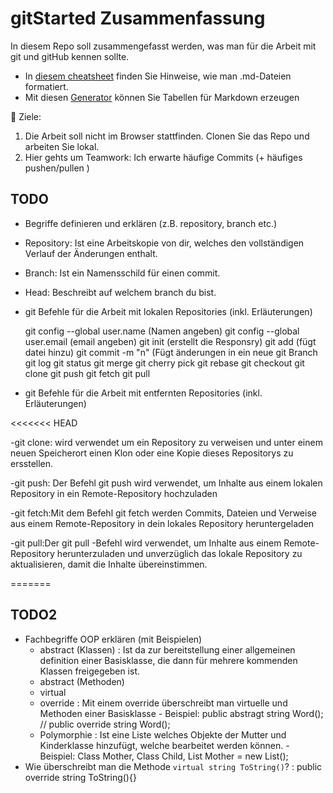 # gitStarted Zusammenfassung
In diesem Repo soll zusammengefasst werden, was man für die Arbeit mit git und gitHub kennen sollte.
- In [diesem cheatsheet](https://github.com/adam-p/markdown-here/wiki/Markdown-Cheatsheet) finden Sie Hinweise, wie man .md-Dateien formatiert.
- Mit diesen [Generator](https://www.tablesgenerator.com/markdown_tables) können Sie Tabellen für Markdown erzeugen

:dart: Ziele:
1. Die Arbeit soll nicht im Browser stattfinden. Clonen Sie das Repo und arbeiten Sie lokal.
1. Hier gehts um Teamwork: Ich erwarte häufige Commits (+ häufiges pushen/pullen )

## TODO
- Begriffe definieren und erklären (z.B. repository, branch etc.)
- Repository: Ist eine Arbeitskopie von dir, welches den vollständigen Verlauf der Änderungen enthalt.
- Branch: Ist ein Namensschild für einen commit.
- Head: Beschreibt auf welchem branch du bist. 

- git Befehle für die Arbeit mit lokalen Repositories (inkl. Erläuterungen)

	git config --global user.name (Namen angeben)
git config --global user.email (email angeben) git init (erstellt die Responsry) 
git add (fügt datei hinzu) git commit -m "n" 
(Fügt änderungen in ein neue git Branch git log git status git merge git cherry pick git rebase git checkout git clone git push git fetch git pull



- git Befehle für die Arbeit mit entfernten Repositories (inkl. Erläuterungen)

<<<<<<< HEAD

-git clone: wird verwendet um ein Repository zu verweisen und 
 unter einem neuen Speicherort einen Klon oder eine Kopie dieses Repositorys zu ersstellen.

-git push: Der Befehl git push wird verwendet, um Inhalte aus einem lokalen Repository in ein Remote-Repository hochzuladen

-git fetch:Mit dem Befehl git fetch werden Commits, Dateien und Verweise
    aus einem Remote-Repository in dein lokales Repository heruntergeladen

-git pull:Der git pull -Befehl wird verwendet, um Inhalte aus einem Remote-Repository herunterzuladen und unverzüglich das lokale
 Repository zu aktualisieren, damit die Inhalte übereinstimmen.




=======
>>>>>>> 
## TODO2
- Fachbegriffe OOP erklären (mit Beispielen)
  - abstract (Klassen) : Ist da zur bereitstellung einer allgemeinen definition einer Basisklasse, die dann für mehrere kommenden Klassen freigegeben ist.
  - abstract (Methoden)
  - virtual
  - override : Mit einem override überschreibt man virtuelle und Methoden einer Basisklasse - Beispiel: public abstragt string Word(); // public override string Word();
  - Polymorphie : Ist eine Liste welches Objekte der Mutter und Kinderklasse hinzufügt, welche bearbeitet werden können. - Beispiel: Class Mother, Class Child, List Mother = new List();
- Wie überschreibt man die Methode `virtual string ToString()`? : public override string ToString(){}



